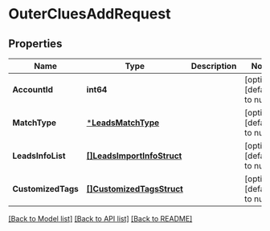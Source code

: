 # OuterCluesAddRequest

## Properties
Name | Type | Description | Notes
------------ | ------------- | ------------- | -------------
**AccountId** | **int64** |  | [optional] [default to null]
**MatchType** | [***LeadsMatchType**](LeadsMatchType.md) |  | [optional] [default to null]
**LeadsInfoList** | [**[]LeadsImportInfoStruct**](leads_import_info_struct.md) |  | [optional] [default to null]
**CustomizedTags** | [**[]CustomizedTagsStruct**](customized_tags_struct.md) |  | [optional] [default to null]

[[Back to Model list]](../README.md#documentation-for-models) [[Back to API list]](../README.md#documentation-for-api-endpoints) [[Back to README]](../README.md)


